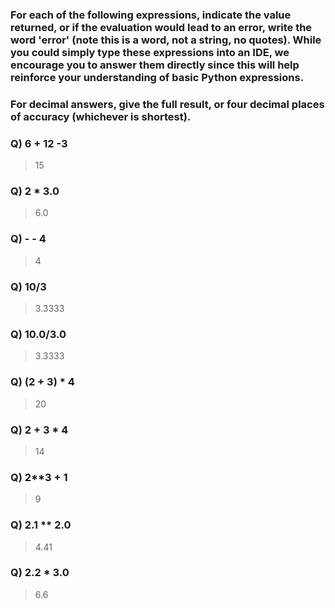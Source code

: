 ### For each of the following expressions, indicate the value returned, or if the evaluation would lead to an error, write the word 'error' (note this is a word, not a string, no quotes). While you could simply type these expressions into an IDE, we encourage you to answer them directly since this will help reinforce your understanding of basic Python expressions.
### For decimal answers, give the full result, or four decimal places of accuracy (whichever is shortest).

### Q) 6 + 12 -3
> 15

### Q) 2 * 3.0
> 6.0

### Q) - - 4
> 4

### Q) 10/3
> 3.3333

### Q) 10.0/3.0
> 3.3333

### Q) (2 + 3) * 4
> 20

### Q) 2 + 3 * 4
> 14

### Q) 2**3 + 1
> 9

### Q) 2.1 ** 2.0
> 4.41

### Q) 2.2 * 3.0
> 6.6

